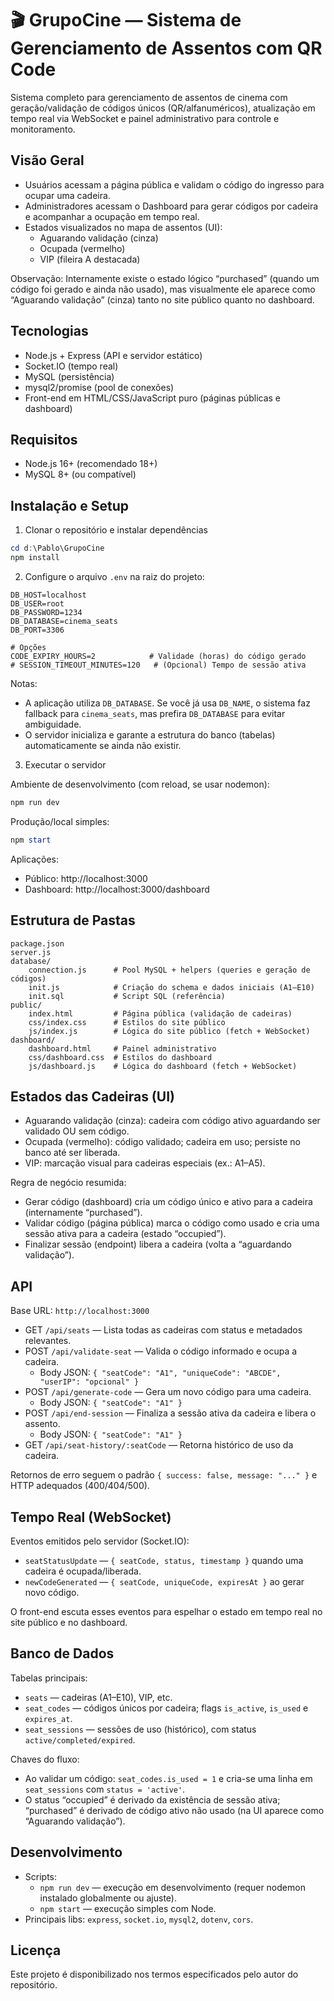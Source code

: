 # 🎬 GrupoCine — Sistema de Gerenciamento de Assentos com QR Code

Sistema completo para gerenciamento de assentos de cinema com geração/validação de códigos únicos (QR/alfanuméricos), atualização em tempo real via WebSocket e painel administrativo para controle e monitoramento.

## Visão Geral

- Usuários acessam a página pública e validam o código do ingresso para ocupar uma cadeira.
- Administradores acessam o Dashboard para gerar códigos por cadeira e acompanhar a ocupação em tempo real.
- Estados visualizados no mapa de assentos (UI):
	- Aguarando validação (cinza)
	- Ocupada (vermelho)
	- VIP (fileira A destacada)

Observação: Internamente existe o estado lógico “purchased” (quando um código foi gerado e ainda não usado), mas visualmente ele aparece como “Aguarando validação” (cinza) tanto no site público quanto no dashboard.

## Tecnologias

- Node.js + Express (API e servidor estático)
- Socket.IO (tempo real)
- MySQL (persistência)
- mysql2/promise (pool de conexões)
- Front-end em HTML/CSS/JavaScript puro (páginas públicas e dashboard)

## Requisitos

- Node.js 16+ (recomendado 18+)
- MySQL 8+ (ou compatível)

## Instalação e Setup

1) Clonar o repositório e instalar dependências

```powershell
cd d:\Pablo\GrupoCine
npm install
```

2) Configure o arquivo `.env` na raiz do projeto:

```env
DB_HOST=localhost
DB_USER=root
DB_PASSWORD=1234
DB_DATABASE=cinema_seats
DB_PORT=3306

# Opções
CODE_EXPIRY_HOURS=2            # Validade (horas) do código gerado
# SESSION_TIMEOUT_MINUTES=120   # (Opcional) Tempo de sessão ativa
```

Notas:
- A aplicação utiliza `DB_DATABASE`. Se você já usa `DB_NAME`, o sistema faz fallback para `cinema_seats`, mas prefira `DB_DATABASE` para evitar ambiguidade.
- O servidor inicializa e garante a estrutura do banco (tabelas) automaticamente se ainda não existir.

3) Executar o servidor

Ambiente de desenvolvimento (com reload, se usar nodemon):

```powershell
npm run dev
```

Produção/local simples:

```powershell
npm start
```

Aplicações:
- Público: http://localhost:3000
- Dashboard: http://localhost:3000/dashboard

## Estrutura de Pastas

```
package.json
server.js
database/
	connection.js      # Pool MySQL + helpers (queries e geração de códigos)
	init.js            # Criação do schema e dados iniciais (A1–E10)
	init.sql           # Script SQL (referência)
public/
	index.html         # Página pública (validação de cadeiras)
	css/index.css      # Estilos do site público
	js/index.js        # Lógica do site público (fetch + WebSocket)
dashboard/
	dashboard.html     # Painel administrativo
	css/dashboard.css  # Estilos do dashboard
	js/dashboard.js    # Lógica do dashboard (fetch + WebSocket)
```

## Estados das Cadeiras (UI)

- Aguarando validação (cinza): cadeira com código ativo aguardando ser validado OU sem código.
- Ocupada (vermelho): código validado; cadeira em uso; persiste no banco até ser liberada.
- VIP: marcação visual para cadeiras especiais (ex.: A1–A5).

Regra de negócio resumida:
- Gerar código (dashboard) cria um código único e ativo para a cadeira (internamente “purchased”).
- Validar código (página pública) marca o código como usado e cria uma sessão ativa para a cadeira (estado “occupied”).
- Finalizar sessão (endpoint) libera a cadeira (volta a “aguardando validação”).

## API

Base URL: `http://localhost:3000`

- GET `/api/seats` — Lista todas as cadeiras com status e metadados relevantes.
- POST `/api/validate-seat` — Valida o código informado e ocupa a cadeira.
	- Body JSON: `{ "seatCode": "A1", "uniqueCode": "ABCDE", "userIP": "opcional" }`
- POST `/api/generate-code` — Gera um novo código para uma cadeira.
	- Body JSON: `{ "seatCode": "A1" }`
- POST `/api/end-session` — Finaliza a sessão ativa da cadeira e libera o assento.
	- Body JSON: `{ "seatCode": "A1" }`
- GET `/api/seat-history/:seatCode` — Retorna histórico de uso da cadeira.

Retornos de erro seguem o padrão `{ success: false, message: "..." }` e HTTP adequados (400/404/500).

## Tempo Real (WebSocket)

Eventos emitidos pelo servidor (Socket.IO):
- `seatStatusUpdate` — `{ seatCode, status, timestamp }` quando uma cadeira é ocupada/liberada.
- `newCodeGenerated` — `{ seatCode, uniqueCode, expiresAt }` ao gerar novo código.

O front-end escuta esses eventos para espelhar o estado em tempo real no site público e no dashboard.

## Banco de Dados

Tabelas principais:
- `seats` — cadeiras (A1–E10), VIP, etc.
- `seat_codes` — códigos únicos por cadeira; flags `is_active`, `is_used` e `expires_at`.
- `seat_sessions` — sessões de uso (histórico), com status `active/completed/expired`.

Chaves do fluxo:
- Ao validar um código: `seat_codes.is_used = 1` e cria-se uma linha em `seat_sessions` com `status = 'active'`.
- O status “occupied” é derivado da existência de sessão ativa; “purchased” é derivado de código ativo não usado (na UI aparece como “Aguarando validação”).

## Desenvolvimento

- Scripts:
	- `npm run dev` — execução em desenvolvimento (requer nodemon instalado globalmente ou ajuste).
	- `npm start` — execução simples com Node.
- Principais libs: `express`, `socket.io`, `mysql2`, `dotenv`, `cors`.

## Licença

Este projeto é disponibilizado nos termos especificados pelo autor do repositório.
